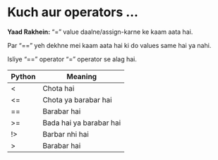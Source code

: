 # Kuch aur operators … 


**Yaad Rakhein:**
“=” value daalne/assign-karne ke kaam aata hai.  

Par “==” yeh dekhne mei kaam aata hai ki do values same hai ya nahi.  

Isliye “==” operator  “=” operator se alag hai.



Python| Meaning 
------- | ---------------- 
<  | Chota hai |
<=  | Chota ya barabar hai |
==  | Barabar hai |
>=  | Bada hai ya barabar hai |
!>  | Barbar nhi hai |
>  | Barabar hai |
